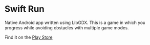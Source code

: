 # Swift Run

Native Android app written using LibGDX. This is a game in which you progress while avoiding obstacles with multiple game modes.

Find it on the [Play Store](https://play.google.com/store/apps/details?id=com.shakilrafi.swiftrun)
